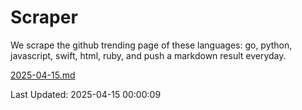 # Scraper

We scrape the github trending page of these languages: go, python, javascript, swift, html, ruby, and push a markdown result everyday.

[2025-04-15.md](https://github.com/henson/Scraper/blob/master/2025-04-15.md)

Last Updated: 2025-04-15 00:00:09